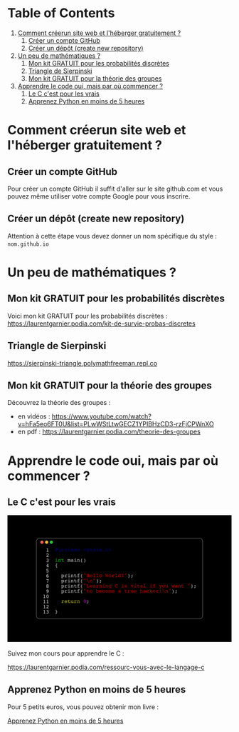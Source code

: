 
# Table of Contents

1.  [Comment créerun site web et l'héberger gratuitement ?](#orge2fb386)
    1.  [Créer un compte GitHub](#orga1a1af6)
    2.  [Créer un dépôt (create new repository)](#orgab74f39)
2.  [Un peu de mathématiques ?](#org78b2b75)
    1.  [Mon kit GRATUIT pour les probabilités discrètes](#org6f5800e)
    2.  [Triangle de Sierpinski](#orgfd40716)
    3.  [Mon kit GRATUIT pour la théorie des groupes](#orgca55db9)
3.  [Apprendre le code oui, mais par où commencer ?](#org0cce975)
    1.  [Le C c'est pour les vrais](#org165eb11)
    2.  [Apprenez Python en moins de 5 heures](#orge13d0bc)



<a id="orge2fb386"></a>

# Comment créerun site web et l'héberger gratuitement ?


<a id="orga1a1af6"></a>

## Créer un compte GitHub

Pour créer un compte GitHub il suffit d'aller sur le site
github.com et vous pouvez même utiliser votre compte Google pour
vous inscrire.


<a id="orgab74f39"></a>

## Créer un dépôt (create new repository)

Attention à cette étape vous devez donner un nom spécifique du
style : `nom.github.io`


<a id="org78b2b75"></a>

# Un peu de mathématiques ?


<a id="org6f5800e"></a>

## Mon kit GRATUIT pour les probabilités discrètes

Voici mon kit GRATUIT pour les probabilités discrètes :
<https://laurentgarnier.podia.com/kit-de-survie-probas-discretes>


<a id="orgfd40716"></a>

## Triangle de Sierpinski

<https://sierpinski-triangle.polymathfreeman.repl.co>


<a id="orgca55db9"></a>

## Mon kit GRATUIT pour la théorie des groupes

Découvrez la théorie des groupes :

-   en vidéos :
    <https://www.youtube.com/watch?v=hFa5eo6FT0U&list=PLwWStLtwGECZ1YPIBHzCD3-rzFjCPWnXO>
-   en pdf : <https://laurentgarnier.podia.com/theorie-des-groupes>


<a id="org0cce975"></a>

# Apprendre le code oui, mais par où commencer ?


<a id="org165eb11"></a>

## Le C c'est pour les vrais

![img](./HelloWorld_ManimCE_v0.15.2.png)

Suivez mon cours pour apprendre le C :

<https://laurentgarnier.podia.com/ressourc-vous-avec-le-langage-c>


<a id="orge13d0bc"></a>

## Apprenez Python en moins de 5 heures

Pour 5 petits euros, vous pouvez obtenir mon livre :

[Apprenez Python en moins de 5 heures](https://www.amazon.fr/Apprenez-Python-heures-Laurent-Garnier-ebook/dp/B0B3THJPP2/ref=sr_1_2?__mk_fr_FR=%C3%85M%C3%85%C5%BD%C3%95%C3%91&crid=2RMKTEQK6MRNA&keywords=apprenez+Python+en+moins+de+5+heures&qid=1657290940&sprefix=apprenez+python+en+moins+de+5+heu%2Caps%2C3104&sr=8-2)

